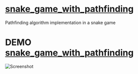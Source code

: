 # [snake_game_with_pathfinding](https://github.com/iqbal-53.github.io/snake_game_with_pathfinding/)

Pathfinding algorithm implementation in a snake game
# DEMO [snake_game_with_pathfinding](https://github.com/iqbal-53.github.io/snake_game_with_pathfinding/)

![Screenshot](https://user-images.githubusercontent.com/69947442/131215686-8ab5f48b-8d0c-4715-a97f-94077b11d520.png)
